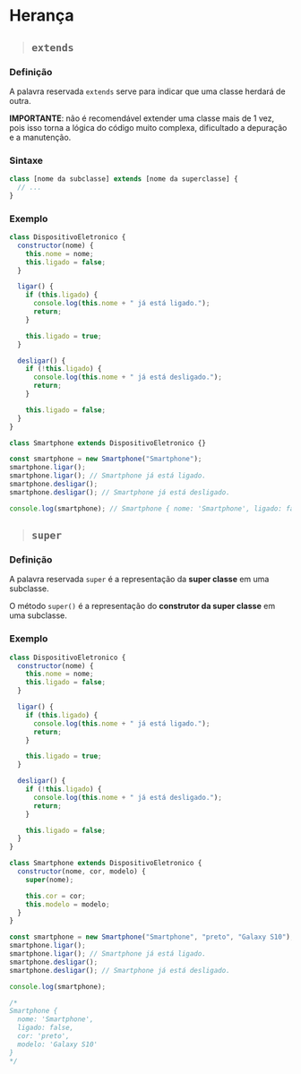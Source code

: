 # Herança

> ## **`extends`**

### **Definição**

A palavra reservada `extends` serve para indicar que uma classe herdará de outra.

**IMPORTANTE**: não é recomendável extender uma classe mais de 1 vez, pois isso torna a lógica do código muito complexa, dificultado a depuração e a manutenção.

### **Sintaxe**

```js
class [nome da subclasse] extends [nome da superclasse] {
  // ...
}
```

### **Exemplo**

```js
class DispositivoEletronico {
  constructor(nome) {
    this.nome = nome;
    this.ligado = false;
  }

  ligar() {
    if (this.ligado) {
      console.log(this.nome + " já está ligado.");
      return;
    }

    this.ligado = true;
  }

  desligar() {
    if (!this.ligado) {
      console.log(this.nome + " já está desligado.");
      return;
    }

    this.ligado = false;
  }
}

class Smartphone extends DispositivoEletronico {}

const smartphone = new Smartphone("Smartphone");
smartphone.ligar();
smartphone.ligar(); // Smartphone já está ligado.
smartphone.desligar();
smartphone.desligar(); // Smartphone já está desligado.

console.log(smartphone); // Smartphone { nome: 'Smartphone', ligado: false }
```

> ## `super`

### **Definição**

A palavra reservada `super` é a representação da **super classe** em uma subclasse.

O método `super()` é a representação do **construtor da super classe** em uma subclasse.

### **Exemplo**

```js
class DispositivoEletronico {
  constructor(nome) {
    this.nome = nome;
    this.ligado = false;
  }

  ligar() {
    if (this.ligado) {
      console.log(this.nome + " já está ligado.");
      return;
    }

    this.ligado = true;
  }

  desligar() {
    if (!this.ligado) {
      console.log(this.nome + " já está desligado.");
      return;
    }

    this.ligado = false;
  }
}

class Smartphone extends DispositivoEletronico {
  constructor(nome, cor, modelo) {
    super(nome);

    this.cor = cor;
    this.modelo = modelo;
  }
}

const smartphone = new Smartphone("Smartphone", "preto", "Galaxy S10");
smartphone.ligar();
smartphone.ligar(); // Smartphone já está ligado.
smartphone.desligar();
smartphone.desligar(); // Smartphone já está desligado.

console.log(smartphone);

/*
Smartphone {
  nome: 'Smartphone',        
  ligado: false,
  cor: 'preto',
  modelo: 'Galaxy S10'       
}
*/
```
